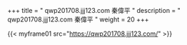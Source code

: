 +++
title = "  qwp201708.jjj123.com 秦偉平 "
description = "  qwp201708.jjj123.com 秦偉平   "
weight = 20
+++


{{< myframe01 src="https://qwp201708.jjj123.com/" >}}

